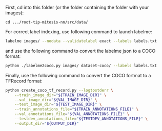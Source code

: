 First, cd into this folder (or the folder containing the folder with your images):
```
cd .../root-tip-mitosis-nn/src/data/
```

For correct label indexing, use following command to launch labelme:
```bash
labelme images/ --nodata --validatelabel exact --labels labels.txt
```

and use the following command to convert the labelme json to a COCO format:
```bash
python ./labelme2coco.py images/ dataset-coco/ --labels labels.txt
```

Finally, use the following command to convert the COCO fortmat to a TFRecord format:
```bash
python create_coco_tf_record.py --logtostderr \
	--train_image_dir="${TRAIN_IMAGE_DIR}" \
	--val_image_dir="${VAL_IMAGE_DIR}" \
	--test_image_dir="${TEST_IMAGE_DIR}" \
	--train_annotations_file="${TRAIN_ANNOTATIONS_FILE}" \
	--val_annotations_file="${VAL_ANNOTATIONS_FILE}" \
	--testdev_annotations_file="${TESTDEV_ANNOTATIONS_FILE}" \
	--output_dir="${OUTPUT_DIR}"
```